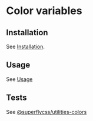 # Color variables

## Installation

See [Installation](https://github.com/superfly-css/superfly-css/#installation).

## Usage

See [Usage](https://github.com/superfly-css/superfly-css/#usage)

## Tests

See [@superflycss/utilities-colors](https://superflycss.github.io/utilities-colors/target/test/html/)
